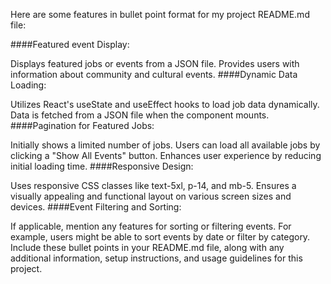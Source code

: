 Here are some features in bullet point format for my project README.md file:

####Featured event Display:

Displays featured jobs or events from a JSON file.
Provides users with information about community and cultural events.
####Dynamic Data Loading:

Utilizes React's useState and useEffect hooks to load job data dynamically.
Data is fetched from a JSON file when the component mounts.
####Pagination for Featured Jobs:

Initially shows a limited number of jobs.
Users can load all available jobs by clicking a "Show All Events" button.
Enhances user experience by reducing initial loading time.
####Responsive Design:

Uses responsive CSS classes like text-5xl, p-14, and mb-5.
Ensures a visually appealing and functional layout on various screen sizes and devices.
####Event Filtering and Sorting:

If applicable, mention any features for sorting or filtering events.
For example, users might be able to sort events by date or filter by category.
Include these bullet points in your README.md file, along with any additional information, setup instructions, and usage guidelines for this project.